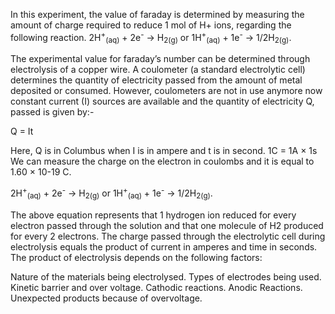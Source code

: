 
In this experiment, the value of faraday is determined by measuring the amount of charge required to reduce 1 mol of H+ ions, regarding the following reaction.
2H<sup>+</sup><sub>(aq)</sub>  + 2e<sup>-</sup>  → H<sub>2(g)</sub>  or  1H<sup>+</sup><sub>(aq)</sub>  + 1e<sup>-</sup> → 1/2H<sub>2(g)</sub>.

The experimental value for faraday’s number can be determined through electrolysis of a copper wire. A coulometer (a standard electrolytic cell) determines the quantity of electricity passed from the amount of metal deposited or consumed. However, coulometers are not in use anymore now constant current (I) sources are available and the quantity of electricity Q, passed is given by:-

Q = It

Here, Q is in Columbus when I is in ampere and t is in second.
1C = 1A × 1s
We can measure the charge on the electron in coulombs and it is equal to 1.60 × 10-19 C.

2H<sup>+</sup><sub>(aq)</sub>  + 2e<sup>-</sup>  → H<sub>2(g)</sub>  or  1H<sup>+</sup><sub>(aq)</sub>  + 1e<sup>-</sup> → 1/2H<sub>2(g)</sub>.


The above equation represents that 1 hydrogen ion reduced for every electron passed through the solution and that one molecule of H2 produced for every 2 electrons. The charge passed through the electrolytic cell during electrolysis equals the product of current in amperes and time in seconds. The product of electrolysis depends on the following factors:

Nature of the materials being electrolysed.
Types of electrodes being used.
Kinetic barrier and over voltage.
Cathodic reactions.
Anodic Reactions.
Unexpected products because of overvoltage.
